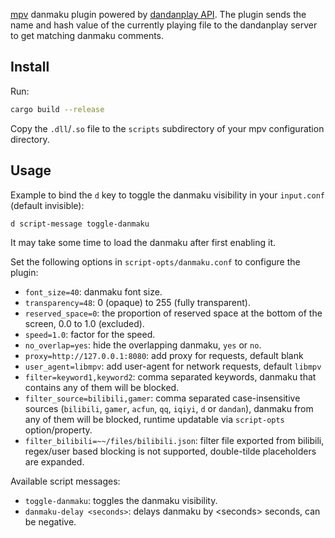 [mpv](https://mpv.io) danmaku plugin powered by [dandanplay API](https://api.dandanplay.net/swagger/ui/index). The plugin sends the name and hash value of the currently playing file to the dandanplay server to get matching danmaku comments.

## Install

Run:

```bash
cargo build --release
```

Copy the `.dll`/`.so` file to the `scripts` subdirectory of your mpv configuration directory.

## Usage

Example to bind the `d` key to toggle the danmaku visibility in your `input.conf` (default invisible):

```
d script-message toggle-danmaku
```

It may take some time to load the danmaku after first enabling it.

Set the following options in `script-opts/danmaku.conf` to configure the plugin:

- `font_size=40`: danmaku font size.
- `transparency=48`: 0 (opaque) to 255 (fully transparent).
- `reserved_space=0`: the proportion of reserved space at the bottom of the screen, 0.0 to 1.0 (excluded).
- `speed=1.0`: factor for the speed.
- `no_overlap=yes`: hide the overlapping danmaku, `yes` or `no`.
- `proxy=http://127.0.0.1:8080`: add proxy for requests, default blank
- `user_agent=libmpv`: add user-agent for network requests, default `libmpv`
- `filter=keyword1,keyword2`: comma separated keywords, danmaku that contains any of them will be blocked.
- `filter_source=bilibili,gamer`: comma separated case-insensitive sources (`bilibili`, `gamer`, `acfun`, `qq`, `iqiyi`, `d` or `dandan`), danmaku from any of them will be blocked, runtime updatable via `script-opts` option/property.
- `filter_bilibili=~~/files/bilibili.json`: filter file exported from bilibili, regex/user based blocking is not supported, double-tilde placeholders are expanded.

Available script messages:

- `toggle-danmaku`: toggles the danmaku visibility.
- `danmaku-delay <seconds>`: delays danmaku by &lt;seconds&gt; seconds, can be negative.
